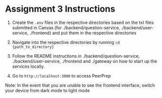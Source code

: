 # Assignment 3 Instructions

1. Create the `.env` files in the respective directories based on the txt files submitted in Canvas (for ./backend/question-service, ./backend/user-service, ./frontend) and put them in the respective directories

2. Navigate into the respective directories by running `cd {path_to_directory}`

3. Follow the README instructions in ./backend/question-service, ./backend/user-service, ./frontend and ./gateway on how to start up the services locally.

4. Go to `http://localhost:3000` to access PeerPrep

Note: In the event that you are unable to see the frontend interface, switch your device from dark mode to light mode
